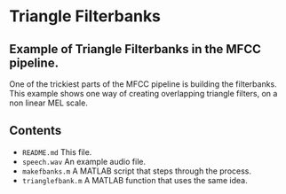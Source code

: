 # Triangle Filterbanks

## Example of Triangle Filterbanks in the MFCC pipeline.

One of the trickiest parts of the MFCC pipeline is building the filterbanks.
This example shows one way of creating overlapping triangle filters, on a non linear MEL scale.

## Contents

- `README.md` This file.
- `speech.wav` An example audio file.
- `makefbanks.m` A MATLAB script that steps through the process.
- `trianglefbank.m` A MATLAB function that uses the same idea.
